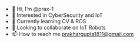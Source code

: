 - 👋 Hi, I’m @prax-1
- 👀 Interested in CyberSecurity and IoT
- 🌱 Currently learning CV & ROS
- 💞️ Looking to collaborate on IoT Robots
- 📫 How to reach me prakhargupta1811@gmail.com

<!---
prax-1/prax-1 is a ✨ special ✨ repository because its `README.md` (this file) appears on your GitHub profile.
You can click the Preview link to take a look at your changes.
--->
